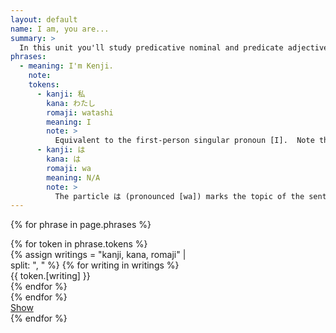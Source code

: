 ```yaml
---
layout: default
name: I am, you are...
summary: >
  In this unit you'll study predicative nominal and predicate adjectives, i.e. phrases where the subject is connected to a noun or an adjective via the verb to be. These are phrases such as [Edward is an Englishman] or [I'm tall].
phrases:
  - meaning: I'm Kenji.
    note:
    tokens:
      - kanji: 私
        kana: わたし
        romaji: watashi
        meaning: I
        note: >
          Equivalent to the first-person singular pronoun [I].  Note that in Japanese the subject is often omitted when it's clear from the contenxt. So the phrase [Kenji desu] would have been equally correct.
      - kanji: は
        kana: は
        romaji: wa
        meaning: N/A
        note: >
          The particle は (pronounced [wa]) marks the topic of the sentence. In Japanese, two distinct particle are used to mark the topic and the subject of a sentence, respectively は and が. For the time being, you shouldn't be concerned over these differences as you can simply think of the word(s) preceding は as the subject of the phrase.
---
```

{% for phrase in page.phrases %}
<div class="row">
  <div class="col-12">
    <div class="card" style="width: 18rem;">
      <div class="card-body">
        <div class="row">
          {% for token in phrase.tokens %}
          <div class="col token">
              {% assign writings = "kanji, kana, romaji" | split: ", " %}
              {% for writing in writings %}
                <div class="row">
                  {{ token.[writing] }}
                </div>
              {% endfor %}
            </div>
          {% endfor %}
        </div>
        <a href="#" class="card-link">Show</a>
      </div>
    </div>
  </div>
</div>
{% endfor %}
